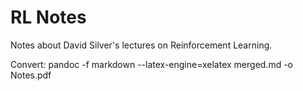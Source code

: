 # RL Notes

Notes about David Silver's lectures on Reinforcement Learning.

Convert: pandoc -f markdown --latex-engine=xelatex merged.md  -o Notes.pdf
